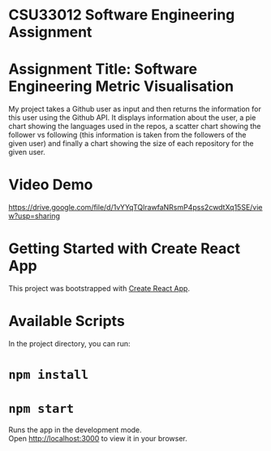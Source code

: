 
# CSU33012 Software Engineering Assignment

# Assignment Title: Software Engineering Metric Visualisation

My project takes a Github user as input and then returns the information for this user using the Github 
API. It displays information about the user, a pie chart showing the languages used in the repos, a 
scatter chart showing the follower vs following (this information is taken from the followers of the 
given user) and finally a chart showing the size of each repository for the given user.


# Video Demo
https://drive.google.com/file/d/1vYYqTQlrawfaNRsmP4pss2cwdtXq15SE/view?usp=sharing

# Getting Started with Create React App

This project was bootstrapped with [Create React App](https://github.com/facebook/create-react-app).

# Available Scripts

In the project directory, you can run:

# `npm install`
# `npm start`

Runs the app in the development mode.\
Open [http://localhost:3000](http://localhost:3000) to view it in your browser.






